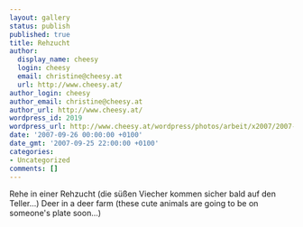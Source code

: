 ```yaml
---
layout: gallery
status: publish
published: true
title: Rehzucht
author:
  display_name: cheesy
  login: cheesy
  email: christine@cheesy.at
  url: http://www.cheesy.at/
author_login: cheesy
author_email: christine@cheesy.at
author_url: http://www.cheesy.at/
wordpress_id: 2019
wordpress_url: http://www.cheesy.at/wordpress/photos/arbeit/x2007/2007-09-26/
date: '2007-09-26 00:00:00 +0100'
date_gmt: '2007-09-25 22:00:00 +0100'
categories:
- Uncategorized
comments: []
---
```

<!--:de-->Rehe in einer Rehzucht (die süßen Viecher kommen sicher bald auf den Teller...)
<!--:--><!--:en-->Deer in a deer farm (these cute animals are going to be on someone's plate soon...)
<!--:-->
